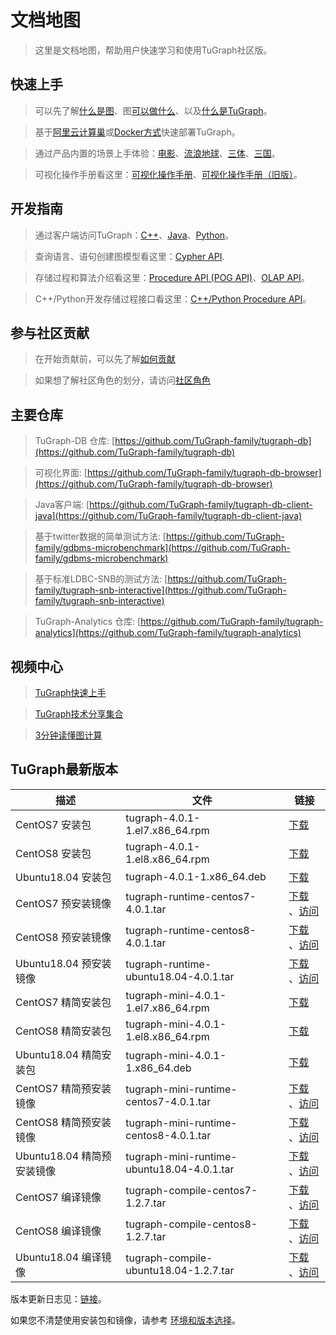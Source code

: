# 文档地图

> 这里是文档地图，帮助用户快速学习和使用TuGraph社区版。

## 快速上手

> 可以先了解[什么是图](./2.introduction/1.what-is-graph.md)、图[可以做什么](./2.introduction/7.scenarios.md)、以及[什么是TuGraph](./2.introduction/3.what-is-tugraph.md)。

> 基于[阿里云计算巢](./5.developer-manual/1.installation/5.cloud-deployment.md)或[Docker方式](./5.developer-manual/1.installation/3.docker-deployment.md)快速部署TuGraph。

> 通过产品内置的场景上手体验：[电影](./3.quick-start/2.demo/1.movie.md)、[流浪地球](./3.quick-start/2.demo/2.wandering-earth.md)、[三体](./3.quick-start/2.demo/3.the-three-body.md)、[三国](./3.quick-start/2.demo/4.three-kingdoms.md)。

> 可视化操作手册看这里：[可视化操作手册](./4.user-guide/1.tugraph-browser.md)、[可视化操作手册（旧版）](./4.user-guide/2.tugraph-browser-legacy.md)。

## 开发指南

> 通过客户端访问TuGraph：[C++](./5.developer-manual/4.client-tools/2.cpp-client.md)、[Java](./5.developer-manual/4.client-tools/3.java-client.md)、[Python](./5.developer-manual/4.client-tools/1.python-client.md)。

> 查询语言、语句创建图模型看这里：[Cypher API](./5.developer-manual/6.interface/1.query/1.cypher.md).

> 存储过程和算法介绍看这里：[Procedure API (POG API)](./5.developer-manual/6.interface/3.procedure/1.procedure.md)、[OLAP API](./5.developer-manual/6.interface/2.olap/1.tutorial.md)。

> C++/Python开发存储过程接口看这里：[C++/Python Procedure API](./5.developer-manual/6.interface/3.procedure/index.rst)。

## 参与社区贡献

> 在开始贡献前，可以先了解[如何贡献](./6.contributor-manual/1.contributing.md)

> 如果想了解社区角色的划分，请访问[社区角色](./6.contributor-manual/2.community-roles.md)

## 主要仓库

> TuGraph-DB 仓库: [https://github.com/TuGraph-family/tugraph-db](https://github.com/TuGraph-family/tugraph-db)

> 可视化界面: [https://github.com/TuGraph-family/tugraph-db-browser](https://github.com/TuGraph-family/tugraph-db-browser)

> Java客户端: [https://github.com/TuGraph-family/tugraph-db-client-java](https://github.com/TuGraph-family/tugraph-db-client-java)

> 基于twitter数据的简单测试方法: [https://github.com/TuGraph-family/gdbms-microbenchmark](https://github.com/TuGraph-family/gdbms-microbenchmark)

> 基于标准LDBC-SNB的测试方法: [https://github.com/TuGraph-family/tugraph-snb-interactive](https://github.com/TuGraph-family/tugraph-snb-interactive)

> TuGraph-Analytics 仓库: [https://github.com/TuGraph-family/tugraph-analytics](https://github.com/TuGraph-family/tugraph-analytics)

## 视频中心

> [TuGraph快速上手](https://space.bilibili.com/1196053065/channel/seriesdetail?sid=2593741)

> [TuGraph技术分享集合](https://space.bilibili.com/1196053065/channel/seriesdetail?sid=3009777)

> [3分钟读懂图计算](https://www.bilibili.com/video/BV15U4y1r7AW/)

## TuGraph最新版本

| 描述                  | 文件                                         | 链接                                                                                                                                                                                              |
|---------------------|--------------------------------------------|-------------------------------------------------------------------------------------------------------------------------------------------------------------------------------------------------|
| CentOS7 安装包         | tugraph-4.0.1-1.el7.x86_64.rpm             | [下载](https://tugraph-web.oss-cn-beijing.aliyuncs.com/tugraph/tugraph-4.0.1/tugraph-4.0.1-1.el7.x86_64.rpm) |
| CentOS8 安装包         | tugraph-4.0.1-1.el8.x86_64.rpm             | [下载](https://tugraph-web.oss-cn-beijing.aliyuncs.com/tugraph/tugraph-4.0.1/tugraph-4.0.1-1.el8.x86_64.rpm) |
| Ubuntu18.04 安装包     | tugraph-4.0.1-1.x86_64.deb                 | [下载](https://tugraph-web.oss-cn-beijing.aliyuncs.com/tugraph/tugraph-4.0.1/tugraph-4.0.1-1.x86_64.deb)  |
| CentOS7 预安装镜像       | tugraph-runtime-centos7-4.0.1.tar          | [下载](https://tugraph-web.oss-cn-beijing.aliyuncs.com/tugraph/tugraph-4.0.1/tugraph-runtime-centos7-4.0.1.tar) 、[访问](https://hub.docker.com/r/tugraph/tugraph-runtime-centos7)                   |
| CentOS8 预安装镜像       | tugraph-runtime-centos8-4.0.1.tar          | [下载](https://tugraph-web.oss-cn-beijing.aliyuncs.com/tugraph/tugraph-4.0.1/tugraph-runtime-centos8-4.0.1.tar) 、[访问](https://hub.docker.com/r/tugraph/tugraph-runtime-centos8)                   |
| Ubuntu18.04 预安装镜像   | tugraph-runtime-ubuntu18.04-4.0.1.tar      | [下载](https://tugraph-web.oss-cn-beijing.aliyuncs.com/tugraph/tugraph-4.0.1/tugraph-runtime-ubuntu18.04-4.0.1.tar) 、[访问](https://hub.docker.com/r/tugraph/tugraph-runtime-ubuntu18.04)           |
| CentOS7 精简安装包       | tugraph-mini-4.0.1-1.el7.x86_64.rpm        | [下载](https://tugraph-web.oss-cn-beijing.aliyuncs.com/tugraph/tugraph-4.0.1/tugraph-mini-4.0.1-1.el7.x86_64.rpm)                                                                                 |
| CentOS8 精简安装包       | tugraph-mini-4.0.1-1.el8.x86_64.rpm        | [下载](https://tugraph-web.oss-cn-beijing.aliyuncs.com/tugraph/tugraph-4.0.1/tugraph-mini-4.0.1-1.el8.x86_64.rpm)                                                                                 |
| Ubuntu18.04 精简安装包   | tugraph-mini-4.0.1-1.x86_64.deb            | [下载](https://tugraph-web.oss-cn-beijing.aliyuncs.com/tugraph/tugraph-4.0.1/tugraph-mini-4.0.1-1.x86_64.deb)                                                                                     |
| CentOS7 精简预安装镜像     | tugraph-mini-runtime-centos7-4.0.1.tar     | [下载](https://tugraph-web.oss-cn-beijing.aliyuncs.com/tugraph/tugraph-4.0.1/tugraph-mini-runtime-centos7-4.0.1.tar) 、[访问](https://hub.docker.com/r/tugraph/tugraph-mini-runtime-centos7)         |
| CentOS8 精简预安装镜像     | tugraph-mini-runtime-centos8-4.0.1.tar     | [下载](https://tugraph-web.oss-cn-beijing.aliyuncs.com/tugraph/tugraph-4.0.1/tugraph-mini-runtime-centos8-4.0.1.tar) 、[访问](https://hub.docker.com/r/tugraph/tugraph-mini-runtime-centos8)         |
| Ubuntu18.04 精简预安装镜像 | tugraph-mini-runtime-ubuntu18.04-4.0.1.tar | [下载](https://tugraph-web.oss-cn-beijing.aliyuncs.com/tugraph/tugraph-4.0.1/tugraph-mini-runtime-ubuntu18.04-4.0.1.tar) 、[访问](https://hub.docker.com/r/tugraph/tugraph-mini-runtime-ubuntu18.04) |
| CentOS7 编译镜像        | tugraph-compile-centos7-1.2.7.tar          | [下载](https://tugraph-web.oss-cn-beijing.aliyuncs.com/tugraph/tugraph-docker-compile/tugraph-compile-centos7-1.2.7.tar) 、[访问](https://hub.docker.com/r/tugraph/tugraph-compile-centos7)          |
| CentOS8 编译镜像        | tugraph-compile-centos8-1.2.7.tar          | [下载](https://tugraph-web.oss-cn-beijing.aliyuncs.com/tugraph/tugraph-docker-compile/tugraph-compile-centos8-1.2.7.tar) 、[访问](https://hub.docker.com/r/tugraph/tugraph-compile-centos8)          |
| Ubuntu18.04 编译镜像    | tugraph-compile-ubuntu18.04-1.2.7.tar      | [下载](https://tugraph-web.oss-cn-beijing.aliyuncs.com/tugraph/tugraph-docker-compile/tugraph-compile-ubuntu18.04-1.2.7.tar) 、[访问](https://hub.docker.com/r/tugraph/tugraph-compile-ubuntu18.04)  |


版本更新日志见：[链接](https://github.com/TuGraph-family/tugraph-db/blob/master/release/CHANGELOG_CN.md )。

如果您不清楚使用安装包和镜像，请参考 [环境和版本选择](./7.best-practices/4.selection.md)。
